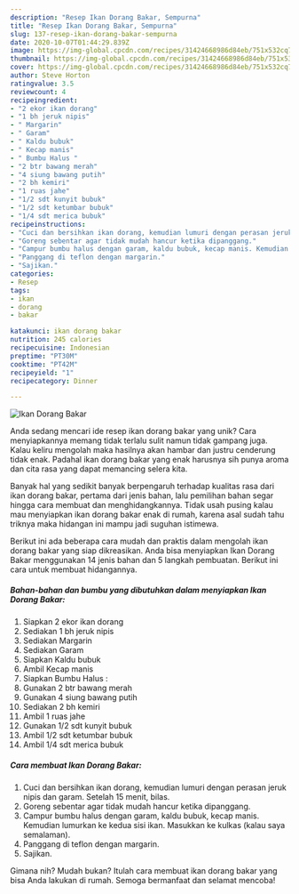 ```yaml
---
description: "Resep Ikan Dorang Bakar, Sempurna"
title: "Resep Ikan Dorang Bakar, Sempurna"
slug: 137-resep-ikan-dorang-bakar-sempurna
date: 2020-10-07T01:44:29.839Z
image: https://img-global.cpcdn.com/recipes/31424668986d84eb/751x532cq70/ikan-dorang-bakar-foto-resep-utama.jpg
thumbnail: https://img-global.cpcdn.com/recipes/31424668986d84eb/751x532cq70/ikan-dorang-bakar-foto-resep-utama.jpg
cover: https://img-global.cpcdn.com/recipes/31424668986d84eb/751x532cq70/ikan-dorang-bakar-foto-resep-utama.jpg
author: Steve Horton
ratingvalue: 3.5
reviewcount: 4
recipeingredient:
- "2 ekor ikan dorang"
- "1 bh jeruk nipis"
- " Margarin"
- " Garam"
- " Kaldu bubuk"
- " Kecap manis"
- " Bumbu Halus "
- "2 btr bawang merah"
- "4 siung bawang putih"
- "2 bh kemiri"
- "1 ruas jahe"
- "1/2 sdt kunyit bubuk"
- "1/2 sdt ketumbar bubuk"
- "1/4 sdt merica bubuk"
recipeinstructions:
- "Cuci dan bersihkan ikan dorang, kemudian lumuri dengan perasan jeruk nipis dan garam. Setelah 15 menit, bilas."
- "Goreng sebentar agar tidak mudah hancur ketika dipanggang."
- "Campur bumbu halus dengan garam, kaldu bubuk, kecap manis. Kemudian lumurkan ke kedua sisi ikan. Masukkan ke kulkas (kalau saya semalaman)."
- "Panggang di teflon dengan margarin."
- "Sajikan."
categories:
- Resep
tags:
- ikan
- dorang
- bakar

katakunci: ikan dorang bakar 
nutrition: 245 calories
recipecuisine: Indonesian
preptime: "PT30M"
cooktime: "PT42M"
recipeyield: "1"
recipecategory: Dinner

---
```



![Ikan Dorang Bakar](https://img-global.cpcdn.com/recipes/31424668986d84eb/751x532cq70/ikan-dorang-bakar-foto-resep-utama.jpg)

Anda sedang mencari ide resep ikan dorang bakar yang unik? Cara menyiapkannya memang tidak terlalu sulit namun tidak gampang juga. Kalau keliru mengolah maka hasilnya akan hambar dan justru cenderung tidak enak. Padahal ikan dorang bakar yang enak harusnya sih punya aroma dan cita rasa yang dapat memancing selera kita.



Banyak hal yang sedikit banyak berpengaruh terhadap kualitas rasa dari ikan dorang bakar, pertama dari jenis bahan, lalu pemilihan bahan segar hingga cara membuat dan menghidangkannya. Tidak usah pusing kalau mau menyiapkan ikan dorang bakar enak di rumah, karena asal sudah tahu triknya maka hidangan ini mampu jadi suguhan istimewa.


Berikut ini ada beberapa cara mudah dan praktis dalam mengolah ikan dorang bakar yang siap dikreasikan. Anda bisa menyiapkan Ikan Dorang Bakar menggunakan 14 jenis bahan dan 5 langkah pembuatan. Berikut ini cara untuk membuat hidangannya.

<!--inarticleads1-->

##### Bahan-bahan dan bumbu yang dibutuhkan dalam menyiapkan Ikan Dorang Bakar:

1. Siapkan 2 ekor ikan dorang
1. Sediakan 1 bh jeruk nipis
1. Sediakan  Margarin
1. Sediakan  Garam
1. Siapkan  Kaldu bubuk
1. Ambil  Kecap manis
1. Siapkan  Bumbu Halus :
1. Gunakan 2 btr bawang merah
1. Gunakan 4 siung bawang putih
1. Sediakan 2 bh kemiri
1. Ambil 1 ruas jahe
1. Gunakan 1/2 sdt kunyit bubuk
1. Ambil 1/2 sdt ketumbar bubuk
1. Ambil 1/4 sdt merica bubuk




<!--inarticleads2-->

##### Cara membuat Ikan Dorang Bakar:

1. Cuci dan bersihkan ikan dorang, kemudian lumuri dengan perasan jeruk nipis dan garam. Setelah 15 menit, bilas.
1. Goreng sebentar agar tidak mudah hancur ketika dipanggang.
1. Campur bumbu halus dengan garam, kaldu bubuk, kecap manis. Kemudian lumurkan ke kedua sisi ikan. Masukkan ke kulkas (kalau saya semalaman).
1. Panggang di teflon dengan margarin.
1. Sajikan.




Gimana nih? Mudah bukan? Itulah cara membuat ikan dorang bakar yang bisa Anda lakukan di rumah. Semoga bermanfaat dan selamat mencoba!
